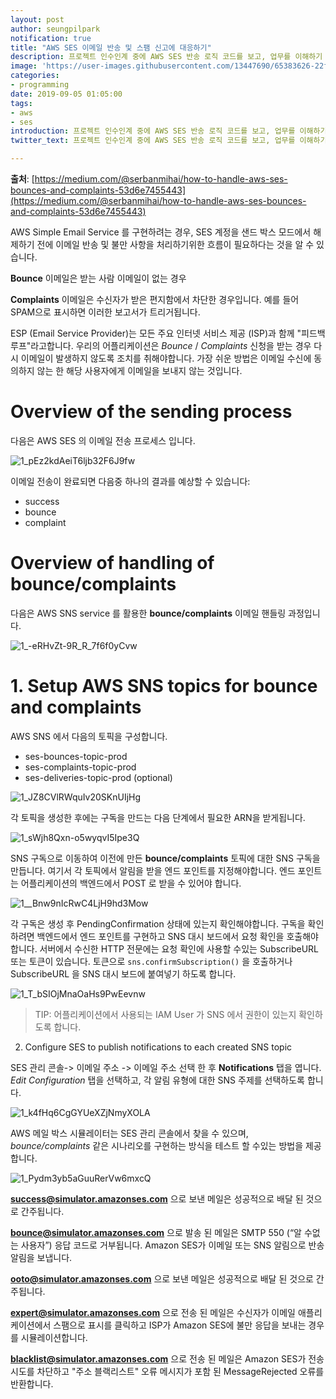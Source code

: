 ```yaml
---
layout: post
author: seungpilpark
notification: true
title: "AWS SES 이메일 반송 및 스팸 신고에 대응하기"
description: 프로젝트 인수인계 중에 AWS SES 반송 로직 코드를 보고, 업무를 이해하기 위해 작성하는 글.
image: 'https://user-images.githubusercontent.com/13447690/65383626-22f4bf80-dd53-11e9-8048-42a632739742.jpg'
categories:
- programming
date: 2019-09-05 01:05:00
tags:
- aws
- ses
introduction: 프로젝트 인수인계 중에 AWS SES 반송 로직 코드를 보고, 업무를 이해하기 위해 작성하는 글.
twitter_text: 프로젝트 인수인계 중에 AWS SES 반송 로직 코드를 보고, 업무를 이해하기 위해 작성하는 글.

---
```


**출처**: [https://medium.com/@serbanmihai/how-to-handle-aws-ses-bounces-and-complaints-53d6e7455443](https://medium.com/@serbanmihai/how-to-handle-aws-ses-bounces-and-complaints-53d6e7455443)

AWS Simple Email Service 를 구현하려는 경우, SES 계정을 샌드 박스 모드에서 해제하기 전에 이메일 반송 및 불만 사항을 처리하기위한 흐름이 필요하다는 것을 알 수 있습니다.

**Bounce** 이메일은 받는 사람 이메일이 없는 경우  
 
**Complaints** 이메일은 수신자가 받은 편지함에서 차단한 경우입니다. 
예를 들어 SPAM으로 표시하면 이러한 보고서가 트리거됩니다.  

ESP (Email Service Provider)는 모든 주요 인터넷 서비스 제공 (ISP)과 함께 "피드백 루프"라고합니다.
우리의 어플리케이션은 *Bounce* / *Complaints* 신청을 받는 경우 다시 이메일이 발생하지 않도록 조치를 취해야합니다. 가장 쉬운 방법은 이메일 수신에 동의하지 않는 한 해당 사용자에게 이메일을 보내지 않는 것입니다.

# Overview of the sending process

다음은 AWS SES 의 이메일 전송 프로세스 입니다.

![1_pEz2kdAeiT6ljb32F6J9fw](https://user-images.githubusercontent.com/13447690/64315732-da68a280-cfed-11e9-94c9-d6bdee4c86ca.png)

이메일 전송이 완료되면 다음중 하나의 결과를 예상할 수 있습니다:
- success
- bounce
- complaint

# Overview of handling of bounce/complaints

다음은 AWS SNS service 를 활용한 **bounce/complaints** 이메일 핸들링 과정입니다.

![1_-eRHvZt-9R_R_7f6f0yCvw](https://user-images.githubusercontent.com/13447690/64315871-39c6b280-cfee-11e9-9a2f-450b595e20da.png)


# 1. Setup AWS SNS topics for bounce and complaints

AWS SNS 에서 다음의 토픽을 구성합니다.

- ses-bounces-topic-prod
- ses-complaints-topic-prod
- ses-deliveries-topic-prod (optional)

![1_JZ8CVlRWquIv20SKnUIjHg](https://user-images.githubusercontent.com/13447690/64316014-8b6f3d00-cfee-11e9-81d7-03d8ac7f1798.png)

각 토픽을 생성한 후에는 구독을 만드는 다음 단계에서 필요한 ARN을 받게됩니다.

![1_sWjh8Qxn-o5wyqvI5Ipe3Q](https://user-images.githubusercontent.com/13447690/64316025-94f8a500-cfee-11e9-9f69-6cc9f68a89e6.png)

SNS 구독으로 이동하여 이전에 만든 **bounce/complaints** 토픽에 대한 SNS 구독을 만듭니다.
여기서 각 토픽에서 알림을 받을 엔드 포인트를 지정해야합니다. 엔드 포인트는 어플리케이션의 백엔드에서 POST 로 받을 수 있어야 합니다.

![1__Bnw9nIcRwC4LjH9hd3Mow](https://user-images.githubusercontent.com/13447690/64316150-f6b90f00-cfee-11e9-9412-4901aaa82a43.png)

각 구독은 생성 후 PendingConfirmation 상태에 있는지 확인해야합니다. 구독을 확인하려면 백엔드에서 엔드 포인트를 구현하고 SNS 대시 보드에서 요청 확인을 호출해야합니다.
서버에서 수신한 HTTP 전문에는 요청 확인에 사용할 수있는 SubscribeURL 또는 토큰이 있습니다.
토큰으로 `sns.confirmSubscription()` 을 호출하거나 SubscribeURL 을 SNS 대시 보드에 붙여넣기 하도록 합니다.

![1_T_bSIOjMnaOaHs9PwEevnw](https://user-images.githubusercontent.com/13447690/64316270-50b9d480-cfef-11e9-8d29-f6de70b14111.png)

> TIP: 어플리케이션에서 사용되는 IAM User 가 SNS 에서 권한이 있는지 확인하도록 합니다.

2. Configure SES to publish notifications to each created SNS topic

SES 관리 콘솔-> 이메일 주소 -> 이메일 주소 선택 한 후 **Notifications** 탭을 엽니다.
*Edit Configuration* 탭을 선택하고, 각 알림 유형에 대한 SNS 주제를 선택하도록 합니다.

![1_k4fHq6CgGYUeXZjNmyXOLA](https://user-images.githubusercontent.com/13447690/64316531-1270e500-cff0-11e9-8a56-174c734436ab.png)

AWS 메일 박스 시뮬레이터는 SES 관리 콘솔에서 찾을 수 있으며, *bounce/complaints* 같은 시나리오를 구현하는 방식을 테스트 할 수있는 방법을 제공합니다.

![1_Pydm3yb5aGuuRerVw6mxcQ](https://user-images.githubusercontent.com/13447690/64316654-6c71aa80-cff0-11e9-986f-5a2fe89e2c23.png)

**success@simulator.amazonses.com** 으로 보낸 메일은 성공적으로 배달 된 것으로 간주됩니다.

**bounce@simulator.amazonses.com** 으로 발송 된 메일은 SMTP 550 (“알 수없는 사용자”) 응답 코드로 거부됩니다. Amazon SES가 이메일 또는 SNS 알림으로 반송 알림을 보냅니다.

**ooto@simulator.amazonses.com** 으로 보낸 메일은 성공적으로 배달 된 것으로 간주됩니다.

**expert@simulator.amazonses.com** 으로 전송 된 메일은 수신자가 이메일 애플리케이션에서 스팸으로 표시를 클릭하고 ISP가 Amazon SES에 불만 응답을 보내는 경우를 시뮬레이션합니다.

**blacklist@simulator.amazonses.com** 으로 전송 된 메일은 Amazon SES가 전송 시도를 차단하고 "주소 블랙리스트" 오류 메시지가 포함 된 MessageRejected 오류를 반환합니다.




